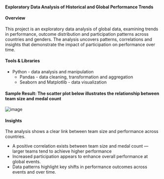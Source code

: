 #### Exploratory Data Analysis of Historical and Global Performance Trends


#### Overview
This project is an exploratory data analysis of global data, examining trends in performance, outcome distribution and participation patterns across countries and genders. The analysis uncovers patterns, correlations and insights that demonstrate the impact of participation on performance over time.


#### Tools & Libraries
- Python - data analysis and manipulation
  - Pandas - data cleaning, transformation and aggregation
  - Seaborn and Matplotlib - data visualization



#### Sample Result: The scatter plot below illustrates the relationship between team size and medal count



![image](https://github.com/TomisinOlofinjana/Olympic-Games/assets/128741298/9dfadbfd-955a-4986-a159-f5629a1e1ecd)



#### Insights
The analysis shows a clear link between team size and performance across countries.
- A positive correlation exists between team size and medal count — larger teams tend to achieve higher performance
- Increased participation appears to enhance overall performance at global events.
- Data patterns highlight key shifts in performance outcomes across events and over time.
